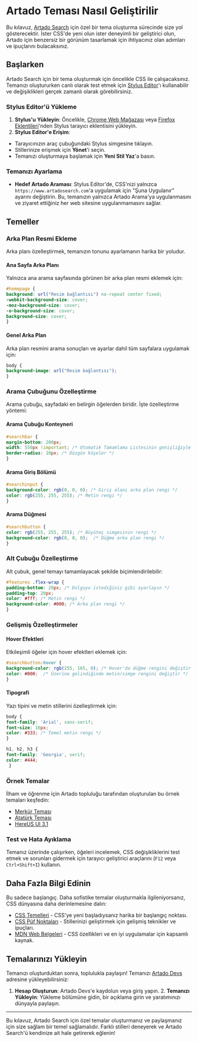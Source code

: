 # Artado Teması Nasıl Geliştirilir

Bu kılavuz, [Artado Search](https://www.artadosearch.com) için özel bir tema oluşturma sürecinde size yol gösterecektir. İster CSS'de yeni olun ister deneyimli bir geliştirici olun, Artado için benzersiz bir görünüm tasarlamak için ihtiyacınız olan adımları ve ipuçlarını bulacaksınız.

## Başlarken

Artado Search için bir tema oluşturmak için öncelikle CSS ile çalışacaksınız. Temanızı oluştururken canlı olarak test etmek için [Stylus Editor](https://add0n.com/stylus.html)'ı kullanabilir ve değişiklikleri gerçek zamanlı olarak görebilirsiniz.

 ### Stylus Editor'ü Yükleme

1. **Stylus'u Yükleyin**: Öncelikle, [Chrome Web Mağazası](https://chrome.google.com/webstore/detail/stylus/clngdbkpkpeebahjckkjfobafhncgmne) veya [Firefox Eklentileri](https://addons.mozilla.org/en-US/firefox/addon/styl-us/)'nden Stylus tarayıcı eklentisini yükleyin.
2. **Stylus Editor'e Erişim**:
- Tarayıcınızın araç çubuğundaki Stylus simgesine tıklayın.
- Stillerinize erişmek için **Yönet**'i seçin.
- Temanızı oluşturmaya başlamak için **Yeni Stil Yaz**'a basın.

### Temanızı Ayarlama

- **Hedef Artado Araması**: Stylus Editor'de, CSS'nizi yalnızca `https://www.artadosearch.com`'a uygulamak için "Şuna Uygulanır" ayarını değiştirin.  Bu, temanızın yalnızca Artado Arama'ya uygulanmasını ve ziyaret ettiğiniz her web sitesine uygulanmamasını sağlar.

## Temeller

### Arka Plan Resmi Ekleme

Arka planı özelleştirmek, temanızın tonunu ayarlamanın harika bir yoludur.

#### Ana Sayfa Arka Planı

Yalnızca ana arama sayfasında görünen bir arka plan resmi eklemek için:

```css
#homepage {
background: url("Resim bağlantısı") no-repeat center fixed;
-webkit-background-size: cover;
-moz-background-size: cover;
-o-background-size: cover;
background-size: cover;
}
```

#### Genel Arka Plan

Arka plan resmini arama sonuçları ve ayarlar dahil tüm sayfalara uygulamak için:

```css
body {
background-image: url("Resim bağlantısı");
}
```

### Arama Çubuğunu Özelleştirme

Arama çubuğu, sayfadaki en belirgin öğelerden biridir.  İşte özelleştirme yöntemi:

#### Arama Çubuğu Konteyneri

```css
#searchbar {
margin-bottom: 200px;
width: 550px !important; /* Otomatik Tamamlama Listesinin genişliğiyle eşleştiğinden emin olun */
border-radius: 10px; /* Düzgün köşeler */
}
```

#### Arama Giriş Bölümü

```css
#searchinput {
background-color: rgb(0, 0, 0); /* Giriş alanı arka plan rengi */
color: rgb(255, 255, 255); /* Metin rengi */
}
```

#### Arama Düğmesi

```css
#searchbutton {
color: rgb(255, 255, 255); /* Büyüteç simgesinin rengi */
background-color: rgb(0, 0, 0);  /* Düğme arka plan rengi */
}
```

### Alt Çubuğu Özelleştirme

Alt çubuk, genel temayı tamamlayacak şekilde biçimlendirilebilir:

```css
#features .flex-wrap {
padding-bottom: 20px; /* Dolguyu istediğiniz gibi ayarlayın */
padding-top: 20px;
color: #fff; /* Metin rengi */
background-color: #000; /* Arka plan rengi */
}
```

### Gelişmiş Özelleştirmeler

#### Hover Efektleri

Etkileşimli öğeler için hover efektleri eklemek için:

```css
#searchbutton:hover {
background-color: rgb(255, 165, 0); /* Hover'da düğme rengini değiştir */
color: #000;  /* Üzerine gelindiğinde metin/simge rengini değiştir */
}
```

#### Tipografi

Yazı tipini ve metin stillerini özelleştirmek için:

```css
body {
font-family: 'Arial', sans-serif;
font-size: 16px;
color: #333; /* Temel metin rengi */
}

h1, h2, h3 {
font-family: 'Georgia', serif;
color: #444;
 }
```

### Örnek Temalar

İlham ve öğrenme için Artado topluluğu tarafından oluşturulan bu örnek temaları keşfedin:

- [Merkür Teması](https://github.com/KerimCan05/merkur-artadotheme/)
- [Atatürk Teması](https://github.com/KerimCan05/ataturk-artadorheme/)
- [HereUS UI 3.1](https://github.com/islekcaganmert/artado-hereus-ui-3.1-theme)

### Test ve Hata Ayıklama

Temanız üzerinde çalışırken, öğeleri incelemek, CSS değişikliklerini test etmek ve sorunları gidermek için tarayıcı geliştirici araçlarını (`F12` veya `Ctrl+Shift+I`) kullanın.

## Daha Fazla Bilgi Edinin

Bu sadece başlangıç.  Daha sofistike temalar oluşturmakla ilgileniyorsanız, CSS dünyasına daha derinlemesine dalın:

- [CSS Temelleri](https://www.w3schools.com/css/css_intro.asp) - CSS'ye yeni başladıysanız harika bir başlangıç noktası.
- [CSS Püf Noktaları](https://css-tricks.com/) - Stillerinizi geliştirmek için gelişmiş teknikler ve ipuçları.
- [MDN Web Belgeleri](https://developer.mozilla.org/en-US/docs/Web/CSS) - CSS özellikleri ve en iyi uygulamalar için kapsamlı kaynak.

## Temalarınızı Yükleyin

Temanızı oluşturduktan sonra, toplulukla paylaşın! Temanızı [Artado Devs](https://devs.artado.xyz/) adresine yükleyebilirsiniz:

1. **Hesap Oluşturun**: Artado Devs'e kaydolun veya giriş yapın.  2. **Temanızı Yükleyin**: Yükleme bölümüne gidin, bir açıklama girin ve yaratımınızı dünyayla paylaşın.

---

Bu kılavuz, Artado Search için özel temalar oluşturmanız ve paylaşmanız için size sağlam bir temel sağlamalıdır. Farklı stilleri deneyerek ve Artado Search'ü kendinize ait hale getirerek eğlenin!
